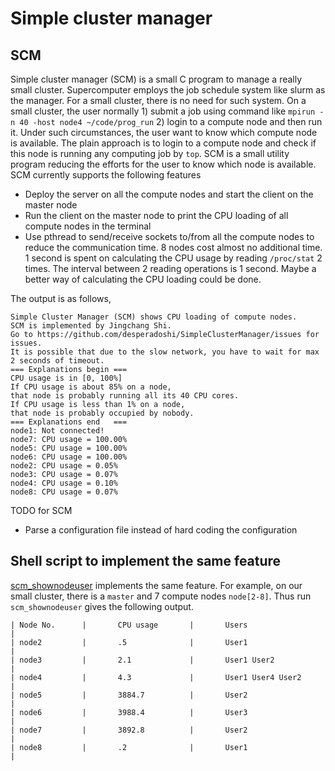 # Simple cluster manager

## SCM

Simple cluster manager (SCM) is a small C program to manage a really small cluster.
Supercomputer employs the job schedule system like slurm as the manager.
For a small cluster, there is no need for such system. On a small cluster, the user normally 1) submit a job using command like `mpirun -n 40 -host node4 ~/code/prog_run` 2) login to a compute node and then run it.
Under such circumstances, the user want to know which compute node is available. The plain approach is to login to a compute node and check if this node is running any computing job by `top`.
SCM is a small utility program reducing the efforts for the user to know which node is available.
SCM currently supports the following features

- Deploy the server on all the compute nodes and start the client on the master node
- Run the client on the master node to print the CPU loading of all compute nodes in the terminal
- Use pthread to send/receive sockets to/from all the compute nodes to reduce the communication time. 8 nodes cost almost no additional time. 1 second is spent on calculating the CPU usage by reading `/proc/stat` 2 times. The interval between 2 reading operations is 1 second. Maybe a better way of calculating the CPU loading could be done.

The output is as follows,

```
Simple Cluster Manager (SCM) shows CPU loading of compute nodes.
SCM is implemented by Jingchang Shi.
Go to https://github.com/desperadoshi/SimpleClusterManager/issues for issues.
It is possible that due to the slow network, you have to wait for max 2 seconds of timeout.
=== Explanations begin ===
CPU usage is in [0, 100%]
If CPU usage is about 85% on a node,
that node is probably running all its 40 CPU cores.
If CPU usage is less than 1% on a node,
that node is probably occupied by nobody.
=== Explanations end   ===
node1: Not connected!
node7: CPU usage = 100.00%
node5: CPU usage = 100.00%
node6: CPU usage = 100.00%
node2: CPU usage = 0.05%
node3: CPU usage = 0.07%
node4: CPU usage = 0.10%
node8: CPU usage = 0.07%
```

TODO for SCM

- Parse a configuration file instead of hard coding the configuration

## Shell script to implement the same feature

[scm_shownodeuser](scm_shownodeuser) implements the same feature.
For example, on our small cluster, there is a `master` and 7 compute nodes `node[2-8]`.
Thus run `scm_shownodeuser` gives the following output.

```
| Node No.      |       CPU usage       |       Users                    |
| node2         |       .5              |       User1                    |
| node3         |       2.1             |       User1 User2              |
| node4         |       4.3             |       User1 User4 User2        |
| node5         |       3884.7          |       User2                    |
| node6         |       3988.4          |       User3                    |
| node7         |       3892.8          |       User2                    |
| node8         |       .2              |       User1                    |
```


